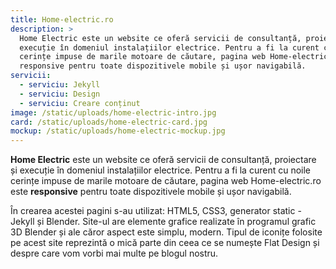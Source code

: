 ```yaml
---
title: Home-electric.ro
description: >
  Home Electric este un website ce oferă servicii de consultanță, proiectare și
  execuție în domeniul instalațiilor electrice. Pentru a fi la curent cu noile
  cerințe impuse de marile motoare de căutare, pagina web Home-electric.ro este
  responsive pentru toate dispozitivele mobile și ușor navigabilă.
servicii:
  - serviciu: Jekyll
  - serviciu: Design
  - serviciu: Creare conținut
image: /static/uploads/home-electric-intro.jpg
card: /static/uploads/home-electric-card.jpg
mockup: /static/uploads/home-electric-mockup.jpg
---
```

**Home Electric** este un website ce oferă servicii de consultanță, proiectare și execuție în domeniul instalațiilor electrice. Pentru a fi la curent cu noile cerințe impuse de marile motoare de căutare, pagina web Home-electric.ro este **responsive** pentru toate dispozitivele mobile și ușor navigabilă.



În crearea acestei pagini s-au utilizat: HTML5, CSS3, generator static - Jekyll  și Blender. Site-ul are elemente grafice realizate în programul grafic 3D Blender și ale căror aspect este simplu, modern. Tipul de iconițe folosite pe acest site reprezintă o mică parte din ceea ce se numește Flat Design și despre care vom vorbi mai multe pe blogul nostru.
